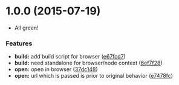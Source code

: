 <a name="1.0.0"></a>
# 1.0.0 (2015-07-19)

* All green!

### Features

* **build:** add build script for browser ([e67fcd7](https://github.com/lyrictenor/nwjs-open-link-in-browser/commit/e67fcd7))
* **build:** need standalone for browser/node context ([6ef7f28](https://github.com/lyrictenor/nwjs-open-link-in-browser/commit/6ef7f28))
* **open:** open in browser ([37dc148](https://github.com/lyrictenor/nwjs-open-link-in-browser/commit/37dc148))
* **open:** url which is passed is prior to original behavior ([e7478fc](https://github.com/lyrictenor/nwjs-open-link-in-browser/commit/e7478fc))



